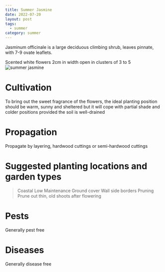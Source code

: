 ```yaml
---
title: Summer Jasmine
date: 2022-07-20
layout: post
tags:
  - summer
category: summer
---
```


Jasminum officinale is a large deciduous climbing shrub, leaves pinnate, with 7-9 ovate leaflets.

Scented white flowers 2cm in width open in clusters of 3 to 5
<img class="pure-image-responsive" src="{{{site.url}}/assets/img/summerjasmine.jpg" alt="summer jasmine"/>

# Cultivation
To bring out the sweet fragrance of the flowers, the ideal planting position should be warm, sunny and sheltered but it will cope with partial shade and colder positions provided the soil is well-drained

# Propagation
Propagate by layering, hardwood cuttings or semi-hardwood cuttings

# Suggested planting locations and garden types
> Coastal
> Low Maintenance
> Ground cover
> Wall side borders
> Pruning
> Prune out thin, old shoots after flowering

# Pests
Generally pest free

# Diseases
Generally disease free
